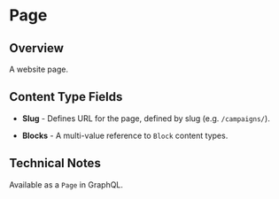 # Page

## Overview

A website page.

## Content Type Fields

- **Slug** - Defines URL for the page, defined by slug (e.g. `/campaigns/`).

- **Blocks** - A multi-value reference to `Block` content types.

## Technical Notes

Available as a `Page` in GraphQL.
